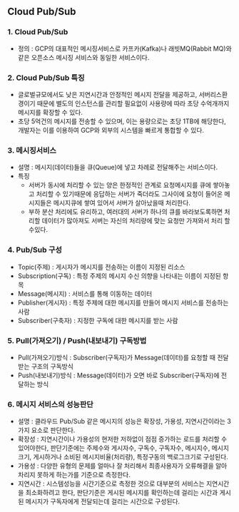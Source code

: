 ## Cloud Pub/Sub

### 1. Cloud Pub/Sub 
* 정의 : GCP의 대표적인 메시징서비스로 카프카(Kafka)나 래빗MQ(Rabbit MQ)와 같은 오픈소스 메시징 서비스와 동일한 서비스이다.



### 2. Cloud Pub/Sub 특징 
* 글로벌규모에서도 낮은 지연시간과 안정적인 메시지 전달을 제공하고, 서버리스환경이기 때문에 별도의 인스턴스를 관리할 필요없이 사용량에 따라 초당 수억개까지 메시지를 확장할 수 있다.
* 초당 5억건의 메시지를 전송할 수 있으며, 이는 용량으로는 초당 1TB에 해당한다, 개발자는 이를 이용하여 GCP와 외부의 시스템을 빠르게 통합할 수 있다.



### 3. 메시징서비스 
* 설명 : 메시지(데이터)들을 큐(Queue)에 넣고 차례로 전달해주는 서비스이다.
* 특징
    - 서버가 동시에 처리할 수 있는 양은 한정적인 관계로 요청메시지를 큐에 쌓아놓고 처리할 수 있기때문에 응답하는 서버가 죽더라도 그사이에 요청이 들어온 메시지들은 메시지큐에 쌓여 있어서 서버가 살아났을때 처리한다.
    - 부하 분산 처리에도 유리하고, 여러대의 서버가 하나의 큐를 바라보도록하면 처리할 데이터가 많아져도 서버는 자신의 처리량에 맞는 요청만 가져와서 처리 할 수있다.



### 4. Pub/Sub 구성
* Topic(주제) : 게시자가 메시지를 전송하는 이름이 지정된 리소스
* Subscription(구독) : 특정 주제의 메시지 수신 의향을 나타내는 이름이 지정된 항목
* Message(메시지) : 서비스를 통해 이동하는 데이터
* Publisher(게시자) : 특정 주제에 대한 메시지를 만들어 메시지 서비스를 전송하는 사람
* Subscriber(구축자) : 지정한 구독에 대한 메시지를 받는 사람



### 5. Pull(가져오기) / Push(내보내기) 구독방법
* Pull(가져오기)방식 : Subscriber(구독자)가 Message(데이터)를 요청할 때 전달받는 구조의 구독방식
* Push(내보내기)방식 : Message(데이터)가 오면 바로 Subscriber(구독자)에 전달하는 방식



### 6. 메시지 서비스의 성능판단 
* 설명 : 클라우드 Pub/Sub 같은 메시지의 성능은 확장성, 가용성, 지연시간이라는 3가지 요소로 판단한다.
* 확장성 : 지연시간이나 가용성의 현저한 저하없이 점점 증가하는 로드를 처리할 수 있어야한다, 판단기준에는 주제수와 게시자수, 구독수, 구독자수, 메시지수, 메시지크기, 게시하거나 소비된 메시지비율(처리량), 특정구동의 백로그크기로 구성된다.
* 가용성 : 다양한 유형의 문제를 얼마나 잘 처리해서 최종사용자가 오류해결을 알아차리지 못하게 하는가를 기준으로 측정한다.
* 지연시간 : 시스템성능을 시간기준으로 측정한 것으로 대부분의 서비스는 지연시간을 최소화하려고 한다, 판단기준은 게시된 메시지를 확인하는데 걸리는 시간과 게시된 메시지가 구독자에게 전달되는데 걸리는 시간으로 구성된다.

